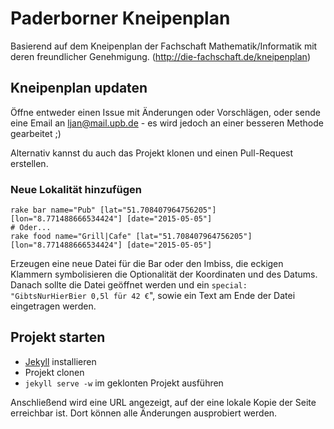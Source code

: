 # Paderborner Kneipenplan
Basierend auf dem Kneipenplan der Fachschaft Mathematik/Informatik mit
deren freundlicher Genehmigung. (http://die-fachschaft.de/kneipenplan)

## Kneipenplan updaten
Öffne entweder einen Issue mit Änderungen oder Vorschlägen, oder sende eine Email an ljan@mail.upb.de - es wird jedoch an einer besseren Methode gearbeitet ;)

Alternativ kannst du auch das Projekt klonen und einen Pull-Request erstellen.

### Neue Lokalität hinzufügen
    rake bar name="Pub" [lat="51.708407964756205"] [lon="8.771488666534424"] [date="2015-05-05"]
    # Oder...
    rake food name="Grill|Cafe" [lat="51.708407964756205"] [lon="8.771488666534424"] [date="2015-05-05"]
Erzeugen eine neue Datei für die Bar oder den Imbiss, die eckigen Klammern symbolisieren die Optionalität der Koordinaten und des Datums. Danach sollte die Datei geöffnet werden und ein `special: "GibtsNurHierBier 0,5l für 42 €`", sowie ein Text am Ende der Datei eingetragen werden.

## Projekt starten

 * [Jekyll](http://jekyllrb.com/docs/installation/) installieren
 * Projekt clonen
 * ```jekyll serve -w``` im geklonten Projekt ausführen

Anschließend wird eine URL angezeigt, auf der eine lokale Kopie der Seite erreichbar ist. Dort können alle Änderungen ausprobiert werden.

